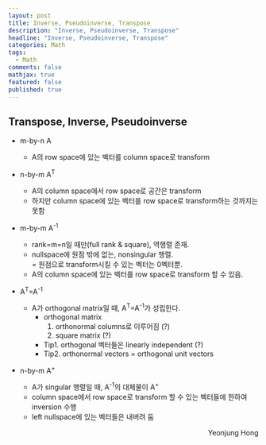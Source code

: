 ```yaml
---
layout: post
title: Inverse, Pseudoinverse, Transpose
description: "Inverse, Pseudoinverse, Transpose"
headline: "Inverse, Pseudoinverse, Transpose"
categories: Math
tags: 
  - Math
comments: false
mathjax: true
featured: false
published: true
---
```


## Transpose, Inverse, Pseudoinverse 

- m-by-n A
	- A의 row space에 있는 벡터를 column space로 transform

- n-by-m A<sup>T</sup>
	- A의 column space에서 row space로 공간은 transform
	- 하지만 column space에 있는 벡터를 row space로 transform하는 것까지는 못함

- m-by-m A<sup>-1</sup>
	- rank=m=n일 때만(full rank & square), 역행렬 존재.
	- nullspace에 원점 밖에 없는, nonsingular 행렬. <br>
	  = 원점으로 transform시킬 수 있는 벡터는 0벡터뿐.
	- A의 column space에 있는 벡터를 row space로 transform 할 수 있음. 

- A<sup>T</sup>=A<sup>-1</sup>
	- A가 orthogonal matrix일 때, A<sup>T</sup>=A<sup>-1</sup>가 성립한다. 
		- orthogonal matrix 
		  1. orthonormal columns로 이루어짐 (?)
		  2. square matrix (?)
		- Tip1. orthogonal 벡터들은 linearly independent (?)
		- Tip2. orthonormal vectors = orthogonal unit vectors
- n-by-m A<sup>+</sup>
	- A가 singular 행렬일 때, A<sup>-1</sup>의 대체물이 A<sup>+</sup>
	- column space에서 row space로 transform 할 수 있는 벡터들에 한하여 inversion 수행
	- left nullspace에 있는 벡터들은 내버려 둠
	
	
<p align="right"> Yeonjung Hong <p>
